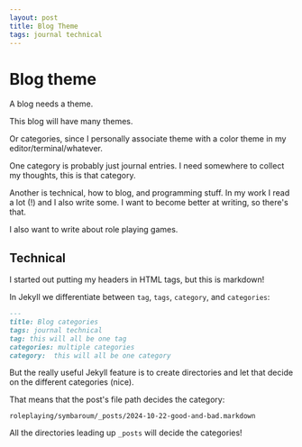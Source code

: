 ```yaml
---
layout: post
title: Blog Theme
tags: journal technical
---
```

# Blog theme
A blog needs a theme.

This blog will have many themes.

Or categories, since I personally associate theme with a color theme
in my editor/terminal/whatever.

One category is probably just journal entries. I need somewhere to
collect my thoughts, this is that category.

Another is technical, how to blog, and programming stuff. In my work I
read a lot (!) and I also write some. I want to become better at
writing, so there's that.

I also want to write about role playing games.

## Technical

I started out putting my headers in HTML tags, but this is markdown!

In Jekyll we differentiate between `tag`, `tags`, `category`,
and `categories`:

```markdown
---
title: Blog categories
tags: journal technical
tag: this will all be one tag
categories: multiple categories
category:  this will all be one category
```

But the really useful Jekyll feature is to create directories and let
that decide on the different categories (nice).

That means that the post's file path decides the category:

```
roleplaying/symbaroum/_posts/2024-10-22-good-and-bad.markdown
```
All the directories leading up `_posts` will decide the categories!



